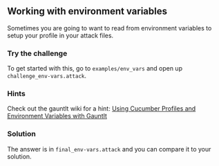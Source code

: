 ## Working with environment variables
Sometimes you are going to want to read from environment variables to setup your profile in your attack files.

### Try the challenge
To get started with this, go to `examples/env_vars` and open up `challenge_env-vars.attack`.  

### Hints
Check out the gauntlt wiki for a hint: [Using Cucumber Profiles and Environment Variables with Gauntlt](https://github.com/gauntlt/gauntlt/wiki/Using-Cucumber-Profiles-and-Environment-Variables-with-Gauntlt)

### Solution 
The answer is in `final_env-vars.attack` and you can compare it to your solution. 
